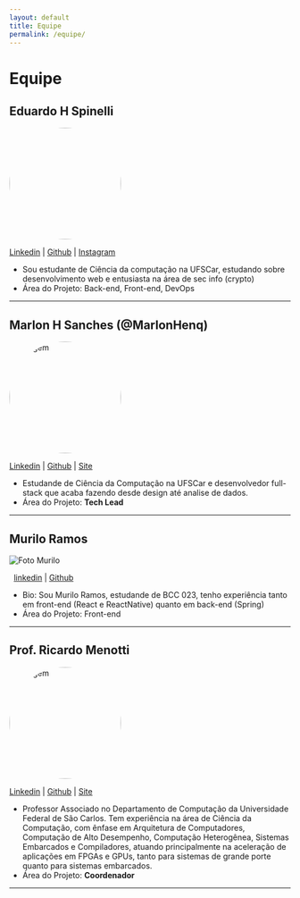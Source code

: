 ```yaml
---
layout: default
title: Equipe
permalink: /equipe/
---
```


# Equipe
<!-- Em ordem alfabética -->
## Eduardo H Spinelli

<img src="https://github.com/Edu-Spinelli.png" alt="img" style="border-radius: 50%; width: 200px; heigh: 200px;">


[Linkedin](www.linkedin.com/in/eduardo-spinelli-a309011a1) |
[Github](https://github.com/Edu-Spinelli) |
[Instagram](https://www.instagram.com/edu_spinelli/) 

- Sou estudante de Ciência da computação na UFSCar, estudando sobre desenvolvimento web e entusiasta na área de sec info (crypto)
- Área do Projeto: Back-end, Front-end, DevOps
---

## Marlon H Sanches (@MarlonHenq)

<img src="https://github.com/MarlonHenq.png" alt="Imagem" style="border-radius: 50%; width: 200px; height: 200px;">


[Linkedin](https://www.linkedin.com/in/marlonhenq/) |
[Github](https://github.com/MarlonHenq) |
[Site](https://marlonhenq.dev)

- Estudande de Ciência da Computação na UFSCar e desenvolvedor full-stack que acaba fazendo desde design até analise de dados.
- Área do Projeto: **Tech Lead**
---

## Murilo Ramos
![Foto Murilo](https://media.licdn.com/dms/image/D4D03AQGL7JYTUYNwXQ/profile-displayphoto-shrink_200_200/0/1688145079008?e=1719446400&v=beta&t=ByoyV6zUIPnyD7doQrpESKfcGEuXJdsoKXuijsO49yY)

&nbsp;
[linkedin](https://www.linkedin.com/in/muriedu) |
[Github](https://github.com/MuriEdu)

- Bio: Sou Murilo Ramos, estudande de BCC 023, tenho experiência tanto em front-end (React e ReactNative) quanto em back-end (Spring)
- Área do Projeto: Front-end
---


## Prof. Ricardo Menotti

<img src="https://github.com/menotti.png" alt="Imagem" style="border-radius: 50%; width: 200px; height: 200px;">

[Linkedin](https://www.linkedin.com/in/ricardomenotti/) |
[Github](https://github.com/menotti) |
[Site](https://menotti.github.io)

- Professor Associado no Departamento de Computação da Universidade Federal de São Carlos. Tem experiência na área de Ciência da Computação, com ênfase em Arquitetura de Computadores, Computação de Alto Desempenho, Computação Heterogênea, Sistemas Embarcados e Compiladores, atuando principalmente na aceleração de aplicações em FPGAs e GPUs, tanto para sistemas de grande porte quanto para sistemas embarcados.
- Área do Projeto: **Coordenador**
---
